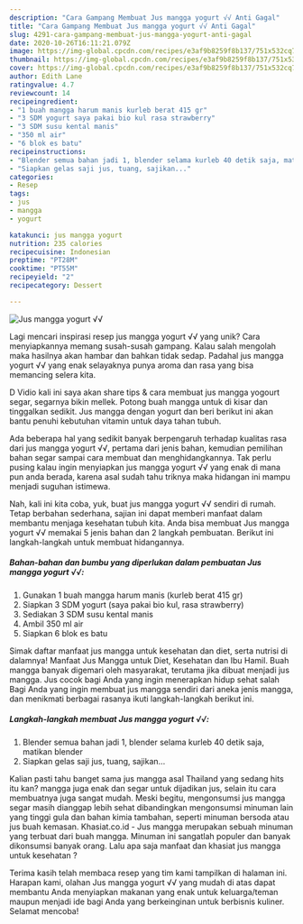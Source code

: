 ```yaml
---
description: "Cara Gampang Membuat Jus mangga yogurt √√ Anti Gagal"
title: "Cara Gampang Membuat Jus mangga yogurt √√ Anti Gagal"
slug: 4291-cara-gampang-membuat-jus-mangga-yogurt-anti-gagal
date: 2020-10-26T16:11:21.079Z
image: https://img-global.cpcdn.com/recipes/e3af9b8259f8b137/751x532cq70/jus-mangga-yogurt-√√-foto-resep-utama.jpg
thumbnail: https://img-global.cpcdn.com/recipes/e3af9b8259f8b137/751x532cq70/jus-mangga-yogurt-√√-foto-resep-utama.jpg
cover: https://img-global.cpcdn.com/recipes/e3af9b8259f8b137/751x532cq70/jus-mangga-yogurt-√√-foto-resep-utama.jpg
author: Edith Lane
ratingvalue: 4.7
reviewcount: 14
recipeingredient:
- "1 buah mangga harum manis kurleb berat 415 gr"
- "3 SDM yogurt saya pakai bio kul rasa strawberry"
- "3 SDM susu kental manis"
- "350 ml air"
- "6 blok es batu"
recipeinstructions:
- "Blender semua bahan jadi 1, blender selama kurleb 40 detik saja, matikan blender"
- "Siapkan gelas saji jus, tuang, sajikan..."
categories:
- Resep
tags:
- jus
- mangga
- yogurt

katakunci: jus mangga yogurt 
nutrition: 235 calories
recipecuisine: Indonesian
preptime: "PT28M"
cooktime: "PT55M"
recipeyield: "2"
recipecategory: Dessert

---
```



![Jus mangga yogurt √√](https://img-global.cpcdn.com/recipes/e3af9b8259f8b137/751x532cq70/jus-mangga-yogurt-√√-foto-resep-utama.jpg)

Lagi mencari inspirasi resep jus mangga yogurt √√ yang unik? Cara menyiapkannya memang susah-susah gampang. Kalau salah mengolah maka hasilnya akan hambar dan bahkan tidak sedap. Padahal jus mangga yogurt √√ yang enak selayaknya punya aroma dan rasa yang bisa memancing selera kita.

D Vidio kali ini saya akan share tips &amp; cara membuat jus mangga yogourt segar, segarnya bikin mellek. Potong buah mangga untuk di kisar dan tinggalkan sedikit. Jus mangga dengan yogurt dan beri berikut ini akan bantu penuhi kebutuhan vitamin untuk daya tahan tubuh.

Ada beberapa hal yang sedikit banyak berpengaruh terhadap kualitas rasa dari jus mangga yogurt √√, pertama dari jenis bahan, kemudian pemilihan bahan segar sampai cara membuat dan menghidangkannya. Tak perlu pusing kalau ingin menyiapkan jus mangga yogurt √√ yang enak di mana pun anda berada, karena asal sudah tahu triknya maka hidangan ini mampu menjadi suguhan istimewa.


Nah, kali ini kita coba, yuk, buat jus mangga yogurt √√ sendiri di rumah. Tetap berbahan sederhana, sajian ini dapat memberi manfaat dalam membantu menjaga kesehatan tubuh kita. Anda bisa membuat Jus mangga yogurt √√ memakai 5 jenis bahan dan 2 langkah pembuatan. Berikut ini langkah-langkah untuk membuat hidangannya.

<!--inarticleads1-->

##### Bahan-bahan dan bumbu yang diperlukan dalam pembuatan Jus mangga yogurt √√:

1. Gunakan 1 buah mangga harum manis (kurleb berat 415 gr)
1. Siapkan 3 SDM yogurt (saya pakai bio kul, rasa strawberry)
1. Sediakan 3 SDM susu kental manis
1. Ambil 350 ml air
1. Siapkan 6 blok es batu


Simak daftar manfaat jus mangga untuk kesehatan dan diet, serta nutrisi di dalamnya! Manfaat Jus Mangga untuk Diet, Kesehatan dan Ibu Hamil. Buah mangga banyak digemari oleh masyarakat, terutama jika dibuat menjadi jus mangga. Jus cocok bagi Anda yang ingin menerapkan hidup sehat salah Bagi Anda yang ingin membuat jus mangga sendiri dari aneka jenis mangga, dan menikmati berbagai rasanya ikuti langkah-langkah berikut ini. 

<!--inarticleads2-->

##### Langkah-langkah membuat Jus mangga yogurt √√:

1. Blender semua bahan jadi 1, blender selama kurleb 40 detik saja, matikan blender
1. Siapkan gelas saji jus, tuang, sajikan...


Kalian pasti tahu banget sama jus mangga asal Thailand yang sedang hits itu kan? mangga juga enak dan segar untuk dijadikan jus, selain itu cara membuatnya juga sangat mudah. Meski begitu, mengonsumsi jus mangga segar masih dianggap lebih sehat dibandingkan mengonsumsi minuman lain yang tinggi gula dan bahan kimia tambahan, seperti minuman bersoda atau jus buah kemasan. Khasiat.co.id - Jus mangga merupakan sebuah minuman yang terbuat dari buah mangga. Minuman ini sangatlah populer dan banyak dikonsumsi banyak orang. Lalu apa saja manfaat dan khasiat jus mangga untuk kesehatan ? 

Terima kasih telah membaca resep yang tim kami tampilkan di halaman ini. Harapan kami, olahan Jus mangga yogurt √√ yang mudah di atas dapat membantu Anda menyiapkan makanan yang enak untuk keluarga/teman maupun menjadi ide bagi Anda yang berkeinginan untuk berbisnis kuliner. Selamat mencoba!
